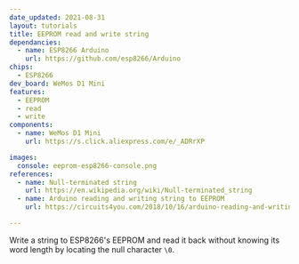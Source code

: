 ```yaml
---
date_updated: 2021-08-31
layout: tutorials
title: EEPROM read and write string
dependancies:
  - name: ESP8266 Arduino
    url: https://github.com/esp8266/Arduino
chips:
  - ESP8266
dev_board: WeMos D1 Mini
features:
  - EEPROM
  - read
  - write
components:
  - name: WeMos D1 Mini
    url: https://s.click.aliexpress.com/e/_ADRrXP

images:
  console: eeprom-esp8266-console.png
references:
  - name: Null-terminated string
    url: https://en.wikipedia.org/wiki/Null-terminated_string
  - name: Arduino reading and writing string to EEPROM
    url: https://circuits4you.com/2018/10/16/arduino-reading-and-writing-string-to-eeprom/

---
```


Write a string to ESP8266's EEPROM and read it back without knowing its word length by locating the null character `\0`.
